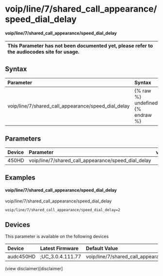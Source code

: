 ﻿---
description: voip/line/7/shared_call_appearance/speed_dial_delay
search: false
---

# voip/line/7/shared_call_appearance/speed_dial_delay

#### voip/line/7/shared_call_appearance/speed_dial_delay


| This Parameter has not been documented yet, please refer to the audiocodes site for usage.  |
| :--- |

## Syntax
| Parameter | Syntax |
| :--- | :--- |
|voip/line/7/shared_call_appearance/speed_dial_delay | {% raw %} undefined {% endraw %} |

## Parameters
|Device|Parameter|value|Description|
|:---|:---|:---|:---|
| 450HD | voip/line/7/shared_call_appearance/speed_dial_delay |  |  |

## Examples
#### voip/line/7/shared_call_appearance/speed_dial_delay

voip/line/7/shared_call_appearance/speed_dial_delay

```
voip/line/7/shared_call_appearance/speed_dial_delay=2
```

## Devices
This parameter is available on the following devices

| Device | Latest Firmware | Default Value |
|:---|:---|:---|
| audc450HD | ;UC_3.0.4.111.77 | voip/line/7/shared_call_appearance/speed_dial_delay=2 

(view disclaimer)[disclaimer]
